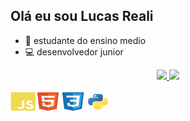 ## Olá eu sou Lucas Reali
 - 📖 estudante do ensino medio
 - 💻 desenvolvedor junior
<div align="center">
<div align="center">
  <a href="https://github.com/lucasreali">
  <img height="188em" src="https://github-readme-stats.vercel.app/api?username=lucasreali&show_icons=true&theme=gruvbox&include_all_commits=true&count_private=false"/>
  <img height="174.27em" src="https://github-readme-stats.vercel.app/api/top-langs?username=lucasreali&layout=compact&langs_count=16&theme=gruvbox"/>
</div>
<div style="display: inline_block"><br>
  <img align="left" alt="Rafa-Js" height="30" width="40" src="https://raw.githubusercontent.com/devicons/devicon/master/icons/javascript/javascript-plain.svg">
  <img align="left" alt="Rafa-HTML" height="30" width="40" src="https://raw.githubusercontent.com/devicons/devicon/master/icons/html5/html5-original.svg">
  <img align="left" alt="Rafa-CSS" height="30" width="40" src="https://raw.githubusercontent.com/devicons/devicon/master/icons/css3/css3-original.svg">
  <img align="left" alt="Rafa-Python" height="30" width="40" src="https://raw.githubusercontent.com/devicons/devicon/master/icons/python/python-original.svg">
</div>

